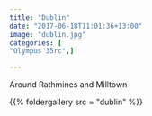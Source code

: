 ```yaml
---
title: "Dublin"
date: "2017-06-18T11:01:36+13:00"
image: "dublin.jpg"
categories: [ 
"Olympus 35rc",]

---
```

Around Rathmines and Milltown
<!--more--> 
  {{% foldergallery src = "dublin" %}}

